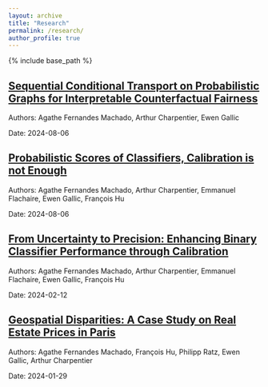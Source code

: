 ```yaml
---
layout: archive
title: "Research"
permalink: /research/
author_profile: true
---
```


{% include base_path %}

<!-- Manually list your research articles -->
<div class="archive__item">
  <h2 class="archive__item-title" itemprop="headline">
    <a href="https://arxiv.org/abs/2408.03425" target="_blank">Sequential Conditional Transport on Probabilistic Graphs for Interpretable Counterfactual Fairness</a>
  </h2>

  <p class="archive__item-authors">
    Authors: Agathe Fernandes Machado, Arthur Charpentier, Ewen Gallic
  </p>

  <p class="archive__item-date">
    Date: 2024-08-06
  </p>
</div>

<div class="archive__item">
  <h2 class="archive__item-title" itemprop="headline">
    <a href="https://arxiv.org/abs/2408.03421" target="_blank">Probabilistic Scores of Classifiers, Calibration is not Enough</a>
  </h2>

  <p class="archive__item-authors">
    Authors: Agathe Fernandes Machado, Arthur Charpentier, Emmanuel Flachaire, Ewen Gallic, François Hu
  </p>

  <p class="archive__item-date">
    Date: 2024-08-06
  </p>
</div>

<div class="archive__item">
  <h2 class="archive__item-title" itemprop="headline">
    <a href="https://arxiv.org/abs/2402.07790" target="_blank">From Uncertainty to Precision: Enhancing Binary Classifier Performance through Calibration</a>
  </h2>

  <p class="archive__item-authors">
    Authors: Agathe Fernandes Machado, Arthur Charpentier, Emmanuel Flachaire, Ewen Gallic, François Hu
  </p>

  <p class="archive__item-date">
    Date: 2024-02-12
  </p>
</div>

<div class="archive__item">
  <h2 class="archive__item-title" itemprop="headline">
    <a href="https://arxiv.org/abs/2401.16197" target="_blank">Geospatial Disparities: A Case Study on Real Estate Prices in Paris</a>
  </h2>

  <p class="archive__item-authors">
    Authors: Agathe Fernandes Machado, François Hu, Philipp Ratz, Ewen Gallic, Arthur Charpentier
  </p>

  <p class="archive__item-date">
    Date: 2024-01-29
  </p>
</div>

